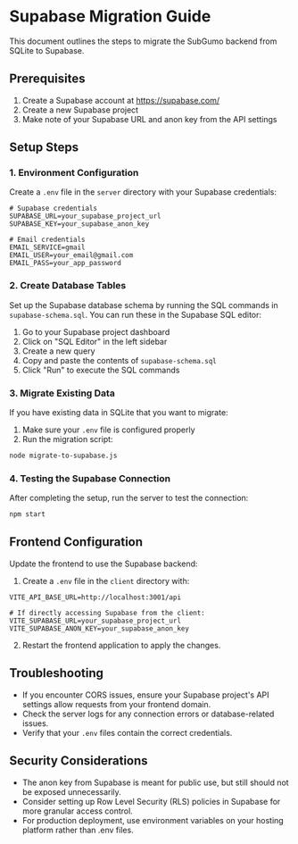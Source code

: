 # Supabase Migration Guide

This document outlines the steps to migrate the SubGumo backend from SQLite to Supabase.

## Prerequisites

1. Create a Supabase account at https://supabase.com/
2. Create a new Supabase project
3. Make note of your Supabase URL and anon key from the API settings

## Setup Steps

### 1. Environment Configuration

Create a `.env` file in the `server` directory with your Supabase credentials:

```
# Supabase credentials
SUPABASE_URL=your_supabase_project_url
SUPABASE_KEY=your_supabase_anon_key

# Email credentials
EMAIL_SERVICE=gmail
EMAIL_USER=your_email@gmail.com
EMAIL_PASS=your_app_password
```

### 2. Create Database Tables

Set up the Supabase database schema by running the SQL commands in `supabase-schema.sql`. You can run these in the Supabase SQL editor:

1. Go to your Supabase project dashboard
2. Click on "SQL Editor" in the left sidebar
3. Create a new query
4. Copy and paste the contents of `supabase-schema.sql`
5. Click "Run" to execute the SQL commands

### 3. Migrate Existing Data

If you have existing data in SQLite that you want to migrate:

1. Make sure your `.env` file is configured properly
2. Run the migration script:

```bash
node migrate-to-supabase.js
```

### 4. Testing the Supabase Connection

After completing the setup, run the server to test the connection:

```bash
npm start
```

## Frontend Configuration

Update the frontend to use the Supabase backend:

1. Create a `.env` file in the `client` directory with:

```
VITE_API_BASE_URL=http://localhost:3001/api

# If directly accessing Supabase from the client:
VITE_SUPABASE_URL=your_supabase_project_url
VITE_SUPABASE_ANON_KEY=your_supabase_anon_key
```

2. Restart the frontend application to apply the changes.

## Troubleshooting

- If you encounter CORS issues, ensure your Supabase project's API settings allow requests from your frontend domain.
- Check the server logs for any connection errors or database-related issues.
- Verify that your `.env` files contain the correct credentials.

## Security Considerations

- The anon key from Supabase is meant for public use, but still should not be exposed unnecessarily.
- Consider setting up Row Level Security (RLS) policies in Supabase for more granular access control.
- For production deployment, use environment variables on your hosting platform rather than .env files. 